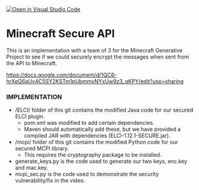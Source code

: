[![Open in Visual Studio Code](https://classroom.github.com/assets/open-in-vscode-718a45dd9cf7e7f842a935f5ebbe5719a5e09af4491e668f4dbf3b35d5cca122.svg)](https://classroom.github.com/online_ide?assignment_repo_id=11232751&assignment_repo_type=AssignmentRepo)
# Minecraft Secure API
This is an implementation with a team of 3 for the Minecraft Generative Project to see if we could securely encrypt the messages when sent from the API to Minecraft. 

https://docs.google.com/document/d/1QC6-hrXeQ6aUv4C5SY2KSTm1pUbmmvNYxUw9z3_gKPY/edit?usp=sharing

### IMPLEMENTATION ###
- /ELCI/ folder of this git contains the modified Java code for our secured ELCI plugin.
  - pom.xml was modified to add certain dependencies. 
  - Maven should automatically add these, but we have provided a compiled JAR with dependencies (ELCI-1.12.1-SECURE.jar).
- /mcpi/ folder of this git contains the modified Python code for our secured MCPI library.
  - This requires the cryptography package to be installed. 
- generate_keys.py is the code used to generate our two keys, enc.key and mac.key. 
- mcpi_sec.py is the code used to demonstrate the security vulnerability/fix in the video.


